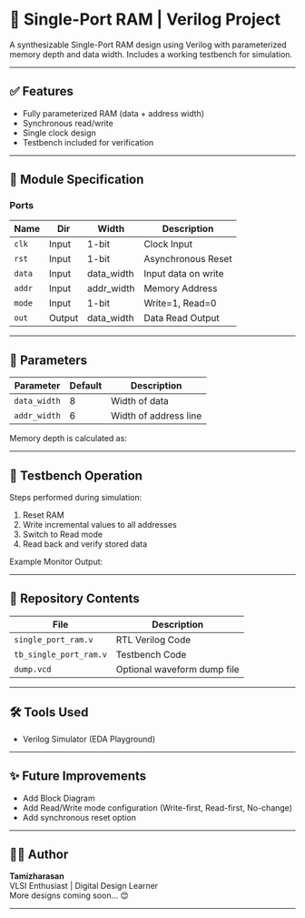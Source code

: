 # 🧠 Single-Port RAM | Verilog Project

A synthesizable Single-Port RAM design using Verilog with parameterized memory depth and data width. Includes a working testbench for simulation.

---

## ✅ Features
- Fully parameterized RAM (data + address width)
- Synchronous read/write
- Single clock design
- Testbench included for verification

---

## 🔧 Module Specification

### Ports

| Name | Dir | Width | Description |
|------|-----|-------|-------------|
| `clk` | Input | 1-bit | Clock Input |
| `rst` | Input | 1-bit | Asynchronous Reset |
| `data` | Input | data_width | Input data on write |
| `addr` | Input | addr_width | Memory Address |
| `mode` | Input | 1-bit | Write=1, Read=0 |
| `out` | Output | data_width | Data Read Output |

---

## 📐 Parameters

| Parameter | Default | Description |
|----------|---------|-------------|
| `data_width` | 8 | Width of data |
| `addr_width` | 6 | Width of address line |

Memory depth is calculated as:


---

## 🧪 Testbench Operation

Steps performed during simulation:

1. Reset RAM
2. Write incremental values to all addresses
3. Switch to Read mode
4. Read back and verify stored data

Example Monitor Output:


---

## 📁 Repository Contents
| File | Description |
|------|-------------|
| `single_port_ram.v` | RTL Verilog Code |
| `tb_single_port_ram.v` | Testbench Code |
| `dump.vcd` | Optional waveform dump file |

---

## 🛠 Tools Used
- Verilog Simulator (EDA Playground)

---

## ✨ Future Improvements
- Add Block Diagram
- Add Read/Write mode configuration (Write-first, Read-first, No-change)
- Add synchronous reset option

---

## 👩‍💻 Author
**Tamizharasan**  
VLSI Enthusiast | Digital Design Learner  
More designs coming soon… 😊

---
